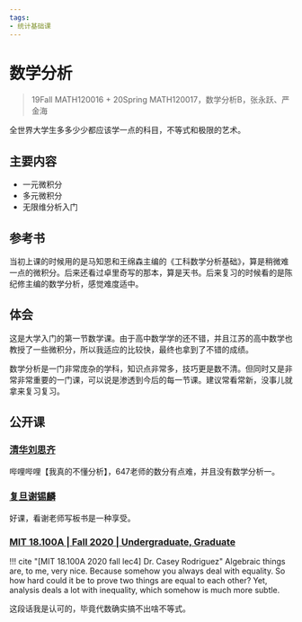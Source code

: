 ```yaml
---
tags:
- 统计基础课
---
```


# 数学分析
> 19Fall MATH120016 + 20Spring MATH120017，数学分析B，张永跃、严金海

全世界大学生多多少少都应该学一点的科目，不等式和极限的艺术。

## 主要内容

- 一元微积分
- 多元微积分
- 无限维分析入门

## 参考书
当初上课的时候用的是马知恩和王绵森主编的《工科数学分析基础》，算是稍微难一点的微积分。后来还看过卓里奇写的那本，算是天书。后来复习的时候看的是陈纪修主编的数学分析，感觉难度适中。

## 体会
这是大学入门的第一节数学课。由于高中数学学的还不错，并且江苏的高中数学也教授了一些微积分，所以我适应的比较快，最终也拿到了不错的成绩。

数学分析是一门非常庞杂的学科，知识点非常多，技巧更是数不清。但同时又是非常非常重要的一门课，可以说是渗透到今后的每一节课。建议常看常新，没事儿就拿来复习复习。



## 公开课

### [清华刘思齐](https://www.bilibili.com/video/BV1F7411L7LS)

哔哩哔哩【我真的不懂分析】，647老师的数分有点难，并且没有数学分析一。

### [复旦谢锡麟](https://space.bilibili.com/589977552/channel/series)

好课，看谢老师写板书是一种享受。

### [MIT 18.100A | Fall 2020 | Undergraduate, Graduate](https://ocw.mit.edu/courses/18-100a-real-analysis-fall-2020/)

!!! cite "[MIT 18.100A 2020 fall lec4] Dr. Casey Rodriguez"
    Algebraic things are, to me, very nice. Because somehow you always deal with equality. So how hard could it be to prove two things are equal to each other? Yet, analysis deals a lot with inequality, which somehow is much more subtle.

这段话我是认可的，毕竟代数确实搞不出啥不等式。